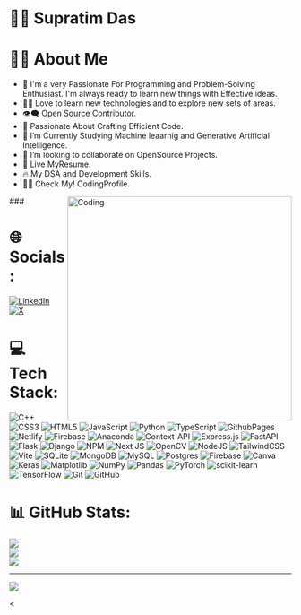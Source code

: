 <!-- [![MasterHead](https://1.bp.blogspot.com/-7A4WynwLsM...)](https://SupratimDas20.io)
<h1 align="left">Hi 👋! My name is Supratim Das and I'm a developer, from India</h2> -->

# 👨‍💻 Supratim Das

# 🙋‍♂️ About Me

<ul>

<li>🥋 I'm a very Passionate For Programming and Problem-Solving Enthusiast. I'm always     ready to learn new things with Effective ideas.
<li>👨‍💻 Love to learn new technologies and to explore new sets of areas.</li>
<li>👁‍🗨 Open Source Contributor.</li>
<li>🚀 Passionate About Crafting Efficient Code.</li>
<li>📘 I’m Currently Studying Machine leaarnig and Generative Artificial Intelligence.</li>
<li>👯 I’m looking to collaborate on OpenSource Projects.</li>
<li>📔 Live MyResume.</li>
<li>🔥 My DSA and Development Skills.</li>
<li>👨‍💻 Check My! CodingProfile.</li>
</ul>
###

<img align="right" alt="Coding" width="400" src="https://www.google.com/imgres?q=animaated%20ci%3Doding%20gif&imgurl=https%3A%2F%2Fforum.radxa.com%2Fuploads%2Fdefault%2Foriginal%2F2X%2F0%2F0700553091f087b04779ef2444f081ad45b24dc2.gif&imgrefurl=https%3A%2F%2Fforum.radxa.com%2Ft%2Farmbian-the-best-arm-framework%2F14979&docid=SG30--LfEudNrM&tbnid=lOVHfmlB5VxehM&vet=12ahUKEwjz7sur45-IAxUycGwGHc0cAWUQM3oECCMQAA..i&w=1920&h=597&hcb=2&ved=2ahUKEwjz7sur45-IAxUycGwGHc0cAWUQM3oECCMQAA">

###

# 🌐 Socials:

[![LinkedIn](https://img.shields.io/badge/LinkedIn-%230077B5.svg?logo=linkedin&logoColor=white)](https://linkedin.com/in/https://www.linkedin.com/in/supratimdas20/) [![X](https://img.shields.io/badge/X-black.svg?logo=X&logoColor=white)](https://x.com/https://twitter.com/supratimdaswork)

# 💻 Tech Stack:

![C++](https://img.shields.io/badge/c++-%2300599C.svg?style=plastic&logo=c%2B%2B&logoColor=white) ![CSS3](https://img.shields.io/badge/css3-%231572B6.svg?style=plastic&logo=css3&logoColor=white) ![HTML5](https://img.shields.io/badge/html5-%23E34F26.svg?style=plastic&logo=html5&logoColor=white) ![JavaScript](https://img.shields.io/badge/javascript-%23323330.svg?style=plastic&logo=javascript&logoColor=%23F7DF1E) ![Python](https://img.shields.io/badge/python-3670A0?style=plastic&logo=python&logoColor=ffdd54) ![TypeScript](https://img.shields.io/badge/typescript-%23007ACC.svg?style=plastic&logo=typescript&logoColor=white) ![GithubPages](https://img.shields.io/badge/github%20pages-121013?style=plastic&logo=github&logoColor=white) ![Netlify](https://img.shields.io/badge/netlify-%23000000.svg?style=plastic&logo=netlify&logoColor=#00C7B7) ![Firebase](https://img.shields.io/badge/firebase-%23039BE5.svg?style=plastic&logo=firebase) ![Anaconda](https://img.shields.io/badge/Anaconda-%2344A833.svg?style=plastic&logo=anaconda&logoColor=white) ![Context-API](https://img.shields.io/badge/Context--Api-000000?style=plastic&logo=react) ![Express.js](https://img.shields.io/badge/express.js-%23404d59.svg?style=plastic&logo=express&logoColor=%2361DAFB) ![FastAPI](https://img.shields.io/badge/FastAPI-005571?style=plastic&logo=fastapi) ![Flask](https://img.shields.io/badge/flask-%23000.svg?style=plastic&logo=flask&logoColor=white) ![Django](https://img.shields.io/badge/django-%23092E20.svg?style=plastic&logo=django&logoColor=white) ![NPM](https://img.shields.io/badge/NPM-%23CB3837.svg?style=plastic&logo=npm&logoColor=white) ![Next JS](https://img.shields.io/badge/Next-black?style=plastic&logo=next.js&logoColor=white) ![OpenCV](https://img.shields.io/badge/opencv-%23white.svg?style=plastic&logo=opencv&logoColor=white) ![NodeJS](https://img.shields.io/badge/node.js-6DA55F?style=plastic&logo=node.js&logoColor=white) ![TailwindCSS](https://img.shields.io/badge/tailwindcss-%2338B2AC.svg?style=plastic&logo=tailwind-css&logoColor=white) ![Vite](https://img.shields.io/badge/vite-%23646CFF.svg?style=plastic&logo=vite&logoColor=white) ![SQLite](https://img.shields.io/badge/sqlite-%2307405e.svg?style=plastic&logo=sqlite&logoColor=white) ![MongoDB](https://img.shields.io/badge/MongoDB-%234ea94b.svg?style=plastic&logo=mongodb&logoColor=white) ![MySQL](https://img.shields.io/badge/mysql-4479A1.svg?style=plastic&logo=mysql&logoColor=white) ![Postgres](https://img.shields.io/badge/postgres-%23316192.svg?style=plastic&logo=postgresql&logoColor=white) ![Firebase](https://img.shields.io/badge/firebase-a08021?style=plastic&logo=firebase&logoColor=ffcd34) ![Canva](https://img.shields.io/badge/Canva-%2300C4CC.svg?style=plastic&logo=Canva&logoColor=white) ![Keras](https://img.shields.io/badge/Keras-%23D00000.svg?style=plastic&logo=Keras&logoColor=white) ![Matplotlib](https://img.shields.io/badge/Matplotlib-%23ffffff.svg?style=plastic&logo=Matplotlib&logoColor=black) ![NumPy](https://img.shields.io/badge/numpy-%23013243.svg?style=plastic&logo=numpy&logoColor=white) ![Pandas](https://img.shields.io/badge/pandas-%23150458.svg?style=plastic&logo=pandas&logoColor=white) ![PyTorch](https://img.shields.io/badge/PyTorch-%23EE4C2C.svg?style=plastic&logo=PyTorch&logoColor=white) ![scikit-learn](https://img.shields.io/badge/scikit--learn-%23F7931E.svg?style=plastic&logo=scikit-learn&logoColor=white) ![TensorFlow](https://img.shields.io/badge/TensorFlow-%23FF6F00.svg?style=plastic&logo=TensorFlow&logoColor=white) ![Git](https://img.shields.io/badge/git-%23F05033.svg?style=plastic&logo=git&logoColor=white) ![GitHub](https://img.shields.io/badge/github-%23121011.svg?style=plastic&logo=github&logoColor=white)

# 📊 GitHub Stats:

![](https://github-readme-stats.vercel.app/api?username=SupratimDas20&theme=default&hide_border=false&include_all_commits=false&count_private=false)<br/>
![](https://github-readme-streak-stats.herokuapp.com/?user=SupratimDas20&theme=default&hide_border=false)<br/>
![](https://github-readme-stats.vercel.app/api/top-langs/?username=SupratimDas20&theme=default&hide_border=false&include_all_commits=false&count_private=false&layout=compact)

---

[![](https://visitcount.itsvg.in/api?id=SupratimDas20&icon=0&color=0)](https://visitcount.itsvg.in)

<
